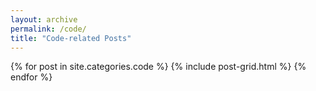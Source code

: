 ```yaml
---
layout: archive
permalink: /code/
title: "Code-related Posts"
---
```


<div class="tiles">
{% for post in site.categories.code %}
	{% include post-grid.html %}
{% endfor %}
</div><!-- /.tiles -->